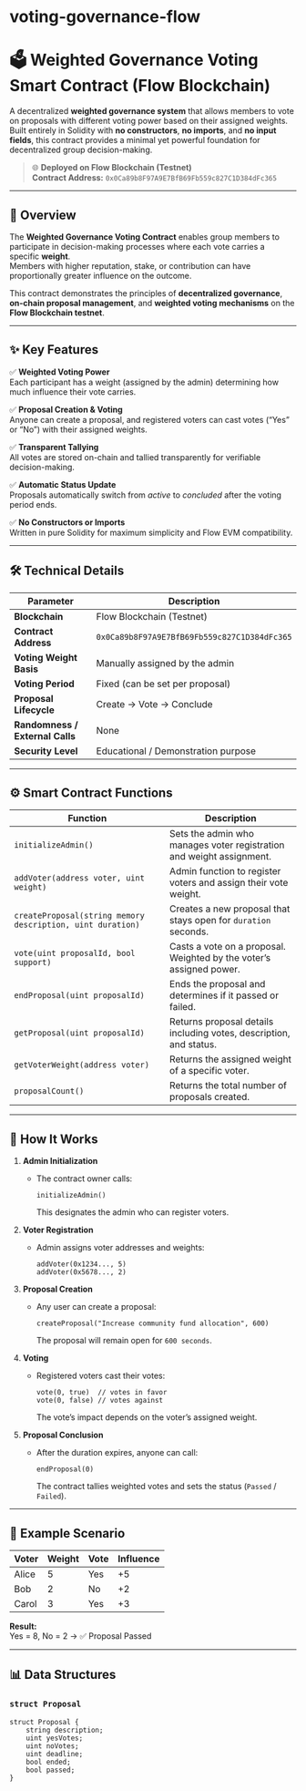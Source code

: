 # voting-governance-flow

# 🗳️ Weighted Governance Voting Smart Contract (Flow Blockchain)

A decentralized **weighted governance system** that allows members to vote on proposals with different voting power based on their assigned weights.  
Built entirely in Solidity with **no constructors**, **no imports**, and **no input fields**, this contract provides a minimal yet powerful foundation for decentralized group decision-making.

> 🌐 **Deployed on Flow Blockchain (Testnet)**  
> **Contract Address:** `0x0Ca89b8F97A9E7BfB69Fb559c827C1D384dFc365`

---

## 🧩 Overview

The **Weighted Governance Voting Contract** enables group members to participate in decision-making processes where each vote carries a specific **weight**.  
Members with higher reputation, stake, or contribution can have proportionally greater influence on the outcome.

This contract demonstrates the principles of **decentralized governance**, **on-chain proposal management**, and **weighted voting mechanisms** on the **Flow Blockchain testnet**.

---

## ✨ Key Features

✅ **Weighted Voting Power**  
Each participant has a weight (assigned by the admin) determining how much influence their vote carries.

✅ **Proposal Creation & Voting**  
Anyone can create a proposal, and registered voters can cast votes (“Yes” or “No”) with their assigned weights.

✅ **Transparent Tallying**  
All votes are stored on-chain and tallied transparently for verifiable decision-making.

✅ **Automatic Status Update**  
Proposals automatically switch from *active* to *concluded* after the voting period ends.

✅ **No Constructors or Imports**  
Written in pure Solidity for maximum simplicity and Flow EVM compatibility.

---

## 🛠️ Technical Details

| Parameter | Description |
|------------|--------------|
| **Blockchain** | Flow Blockchain (Testnet) |
| **Contract Address** | `0x0Ca89b8F97A9E7BfB69Fb559c827C1D384dFc365` |
| **Voting Weight Basis** | Manually assigned by the admin |
| **Voting Period** | Fixed (can be set per proposal) |
| **Proposal Lifecycle** | Create → Vote → Conclude |
| **Randomness / External Calls** | None |
| **Security Level** | Educational / Demonstration purpose |

---

## ⚙️ Smart Contract Functions

| Function | Description |
|-----------|--------------|
| `initializeAdmin()` | Sets the admin who manages voter registration and weight assignment. |
| `addVoter(address voter, uint weight)` | Admin function to register voters and assign their vote weight. |
| `createProposal(string memory description, uint duration)` | Creates a new proposal that stays open for `duration` seconds. |
| `vote(uint proposalId, bool support)` | Casts a vote on a proposal. Weighted by the voter’s assigned power. |
| `endProposal(uint proposalId)` | Ends the proposal and determines if it passed or failed. |
| `getProposal(uint proposalId)` | Returns proposal details including votes, description, and status. |
| `getVoterWeight(address voter)` | Returns the assigned weight of a specific voter. |
| `proposalCount()` | Returns the total number of proposals created. |

---

## 🧠 How It Works

1. **Admin Initialization**
   - The contract owner calls:
     ```solidity
     initializeAdmin()
     ```
     This designates the admin who can register voters.

2. **Voter Registration**
   - Admin assigns voter addresses and weights:
     ```solidity
     addVoter(0x1234..., 5)
     addVoter(0x5678..., 2)
     ```

3. **Proposal Creation**
   - Any user can create a proposal:
     ```solidity
     createProposal("Increase community fund allocation", 600)
     ```
     The proposal will remain open for `600 seconds`.

4. **Voting**
   - Registered voters cast their votes:
     ```solidity
     vote(0, true)  // votes in favor
     vote(0, false) // votes against
     ```
     The vote’s impact depends on the voter’s assigned weight.

5. **Proposal Conclusion**
   - After the duration expires, anyone can call:
     ```solidity
     endProposal(0)
     ```
     The contract tallies weighted votes and sets the status (`Passed` / `Failed`).

---

## 🧮 Example Scenario

| Voter | Weight | Vote | Influence |
|-------|---------|------|------------|
| Alice | 5 | Yes | +5 |
| Bob | 2 | No | +2 |
| Carol | 3 | Yes | +3 |

**Result:**  
Yes = 8, No = 2 → ✅ Proposal Passed

---

## 📊 Data Structures

### `struct Proposal`
```solidity
struct Proposal {
    string description;
    uint yesVotes;
    uint noVotes;
    uint deadline;
    bool ended;
    bool passed;
}
